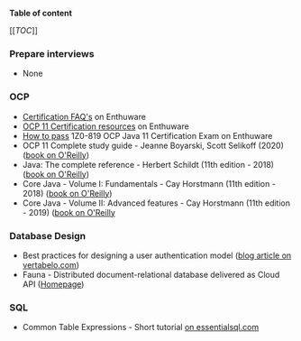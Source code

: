 **Table of content**

[[_TOC_]]

### Prepare interviews

* None

### OCP

* [Certification FAQ's](https://enthuware.com/resources/certification-faq) on Enthuware
* [OCP 11 Certification resources](https://enthuware.com/oca-ocp-java-certification-resources) on Enthuware
* [How to pass](https://enthuware.com/pass-1z0-819-certification-exam) 1Z0-819 OCP Java 11 Certification Exam on Enthuware
* OCP 11 Complete study guide - Jeanne Boyarski, Scott Selikoff (2020) ([book on O'Reilly](https://learning.oreilly.com/library/view/ocp-oracle-certified/9781119619130/))
* Java: The complete reference - Herbert Schildt (11th edition - 2018) ([book on O'Reilly](https://learning.oreilly.com/library/view/java-the-complete/9781260440249/))
* Core Java - Volume I: Fundamentals - Cay Horstmann (11th edition - 2018) ([book on O'Reilly](https://learning.oreilly.com/library/view/core-java-volume/9780135167199/))
* Core Java - Volume II: Advanced features - Cay Horstmann (11th edition - 2019) ([book on O'Reilly](https://learning.oreilly.com/library/view/core-java-volume/9780135167175/)

### Database Design

* Best practices for designing a user authentication model ([blog article on vertabelo.com](https://www.vertabelo.com/blog/user-authentication-module/))
* Fauna - Distributed document-relational database delivered as Cloud API ([Homepage](https://fauna.com/))

### SQL

* Common Table Expressions - Short tutorial [on essentialsql.com](https://www.essentialsql.com/introduction-common-table-expressions-ctes/)



